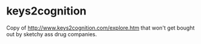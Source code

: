 # keys2cognition
Copy of http://www.keys2cognition.com/explore.htm that won't get bought out by sketchy ass drug companies.

